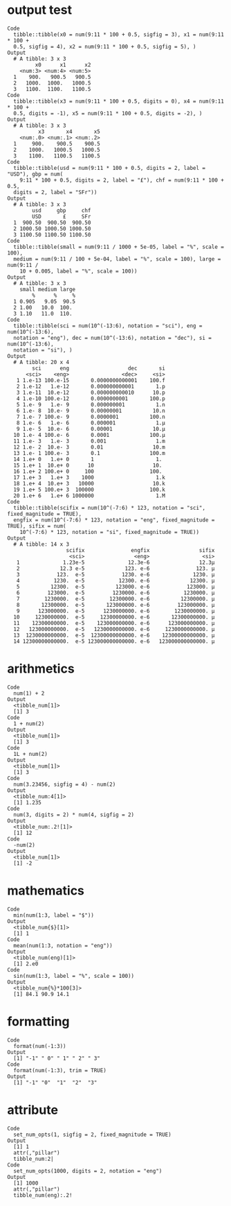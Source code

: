 # output test

    Code
      tibble::tibble(x0 = num(9:11 * 100 + 0.5, sigfig = 3), x1 = num(9:11 * 100 +
      0.5, sigfig = 4), x2 = num(9:11 * 100 + 0.5, sigfig = 5), )
    Output
      # A tibble: 3 x 3
             x0      x1      x2
        <num:3> <num:4> <num:5>
      1    900.   900.5   900.5
      2   1000.  1000.   1000.5
      3   1100.  1100.   1100.5
    Code
      tibble::tibble(x3 = num(9:11 * 100 + 0.5, digits = 0), x4 = num(9:11 * 100 +
      0.5, digits = -1), x5 = num(9:11 * 100 + 0.5, digits = -2), )
    Output
      # A tibble: 3 x 3
              x3       x4       x5
        <num:.0> <num:.1> <num:.2>
      1     900.    900.5    900.5
      2    1000.   1000.5   1000.5
      3    1100.   1100.5   1100.5
    Code
      tibble::tibble(usd = num(9:11 * 100 + 0.5, digits = 2, label = "USD"), gbp = num(
        9:11 * 100 + 0.5, digits = 2, label = "£"), chf = num(9:11 * 100 + 0.5,
      digits = 2, label = "SFr"))
    Output
      # A tibble: 3 x 3
            usd     gbp     chf
            USD       £     SFr
      1  900.50  900.50  900.50
      2 1000.50 1000.50 1000.50
      3 1100.50 1100.50 1100.50
    Code
      tibble::tibble(small = num(9:11 / 1000 + 5e-05, label = "%", scale = 100),
      medium = num(9:11 / 100 + 5e-04, label = "%", scale = 100), large = num(9:11 /
        10 + 0.005, label = "%", scale = 100))
    Output
      # A tibble: 3 x 3
        small medium large
            %      %     %
      1 0.905   9.05  90.5
      2 1.00   10.0  100. 
      3 1.10   11.0  110. 
    Code
      tibble::tibble(sci = num(10^(-13:6), notation = "sci"), eng = num(10^(-13:6),
      notation = "eng"), dec = num(10^(-13:6), notation = "dec"), si = num(10^(-13:6),
      notation = "si"), )
    Output
      # A tibble: 20 x 4
            sci      eng                   dec       si
          <sci>    <eng>                 <dec>     <si>
       1 1.e-13 100.e-15       0.0000000000001    100.f
       2 1.e-12   1.e-12       0.000000000001       1.p
       3 1.e-11  10.e-12       0.000000000010      10.p
       4 1.e-10 100.e-12       0.0000000001       100.p
       5 1.e- 9   1.e- 9       0.000000001          1.n
       6 1.e- 8  10.e- 9       0.00000001          10.n
       7 1.e- 7 100.e- 9       0.0000001          100.n
       8 1.e- 6   1.e- 6       0.000001             1.µ
       9 1.e- 5  10.e- 6       0.00001             10.µ
      10 1.e- 4 100.e- 6       0.0001             100.µ
      11 1.e- 3   1.e- 3       0.001                1.m
      12 1.e- 2  10.e- 3       0.01                10.m
      13 1.e- 1 100.e- 3       0.1                100.m
      14 1.e+ 0   1.e+ 0       1                    1. 
      15 1.e+ 1  10.e+ 0      10                   10. 
      16 1.e+ 2 100.e+ 0     100                  100. 
      17 1.e+ 3   1.e+ 3    1000                    1.k
      18 1.e+ 4  10.e+ 3   10000                   10.k
      19 1.e+ 5 100.e+ 3  100000                  100.k
      20 1.e+ 6   1.e+ 6 1000000                    1.M
    Code
      tibble::tibble(scifix = num(10^(-7:6) * 123, notation = "sci", fixed_magnitude = TRUE),
      engfix = num(10^(-7:6) * 123, notation = "eng", fixed_magnitude = TRUE), sifix = num(
        10^(-7:6) * 123, notation = "si", fixed_magnitude = TRUE))
    Output
      # A tibble: 14 x 3
                       scifix               engfix                sifix
                        <sci>                <eng>                 <si>
       1              1.23e-5              12.3e-6                12.3µ
       2             12.3 e-5             123. e-6               123. µ
       3            123.  e-5            1230. e-6              1230. µ
       4           1230.  e-5           12300. e-6             12300. µ
       5          12300.  e-5          123000. e-6            123000. µ
       6         123000.  e-5         1230000. e-6           1230000. µ
       7        1230000.  e-5        12300000. e-6          12300000. µ
       8       12300000.  e-5       123000000. e-6         123000000. µ
       9      123000000.  e-5      1230000000. e-6        1230000000. µ
      10     1230000000.  e-5     12300000000. e-6       12300000000. µ
      11    12300000000.  e-5    123000000000. e-6      123000000000. µ
      12   123000000000.  e-5   1230000000000. e-6     1230000000000. µ
      13  1230000000000.  e-5  12300000000000. e-6    12300000000000. µ
      14 12300000000000.  e-5 123000000000000. e-6   123000000000000. µ

# arithmetics

    Code
      num(1) + 2
    Output
      <tibble_num[1]>
      [1] 3
    Code
      1 + num(2)
    Output
      <tibble_num[1]>
      [1] 3
    Code
      1L + num(2)
    Output
      <tibble_num[1]>
      [1] 3
    Code
      num(3.23456, sigfig = 4) - num(2)
    Output
      <tibble_num:4[1]>
      [1] 1.235
    Code
      num(3, digits = 2) * num(4, sigfig = 2)
    Output
      <tibble_num:.2![1]>
      [1] 12  
    Code
      -num(2)
    Output
      <tibble_num[1]>
      [1] -2

# mathematics

    Code
      min(num(1:3, label = "$"))
    Output
      <tibble_num{$}[1]>
      [1] 1
    Code
      mean(num(1:3, notation = "eng"))
    Output
      <tibble_num(eng)[1]>
      [1] 2.e0
    Code
      sin(num(1:3, label = "%", scale = 100))
    Output
      <tibble_num{%}*100[3]>
      [1] 84.1 90.9 14.1

# formatting

    Code
      format(num(-1:3))
    Output
      [1] "-1" " 0" " 1" " 2" " 3"
    Code
      format(num(-1:3), trim = TRUE)
    Output
      [1] "-1" "0"  "1"  "2"  "3" 

# attribute

    Code
      set_num_opts(1, sigfig = 2, fixed_magnitude = TRUE)
    Output
      [1] 1
      attr(,"pillar")
      tibble_num:2|
    Code
      set_num_opts(1000, digits = 2, notation = "eng")
    Output
      [1] 1000
      attr(,"pillar")
      tibble_num(eng):.2!

